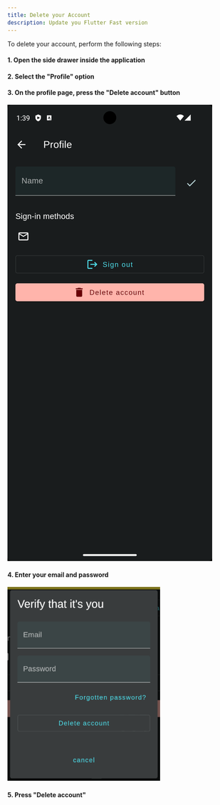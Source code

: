 ```yaml
---
title: Delete your Account
description: Update you Flutter Fast version
---
```


To delete your account, perform the following steps:
#### 1. Open the side drawer inside the application
#### 2. Select the "Profile" option
#### 3. On the profile page, press the "Delete account" button

![Delete account](./delete.png)

#### 4. Enter your email and password

![Alt text](./image.png)

#### 5. Press "Delete account"

